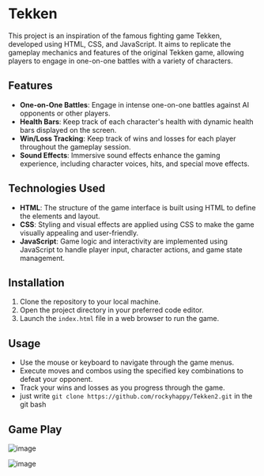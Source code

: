

# Tekken

This project is an inspiration of the famous fighting game Tekken, developed using HTML, CSS, and JavaScript. It aims to replicate the gameplay mechanics and features of the original Tekken game, allowing players to engage in one-on-one battles with a variety of characters.

## Features
- **One-on-One Battles**: Engage in intense one-on-one battles against AI opponents or other players.
- **Health Bars**: Keep track of each character's health with dynamic health bars displayed on the screen.
- **Win/Loss Tracking**: Keep track of wins and losses for each player throughout the gameplay session.
- **Sound Effects**: Immersive sound effects enhance the gaming experience, including character voices, hits, and special move effects.

## Technologies Used
- **HTML**: The structure of the game interface is built using HTML to define the elements and layout.
- **CSS**: Styling and visual effects are applied using CSS to make the game visually appealing and user-friendly.
- **JavaScript**: Game logic and interactivity are implemented using JavaScript to handle player input, character actions, and game state management.

## Installation
1. Clone the repository to your local machine.
2. Open the project directory in your preferred code editor.
3. Launch the `index.html` file in a web browser to run the game.

## Usage
- Use the mouse or keyboard to navigate through the game menus.
- Execute moves and combos using the specified key combinations to defeat your opponent.
- Track your wins and losses as you progress through the game.
- just write `git clone https://github.com/rockyhappy/Tekken2.git` in the git bash


## Game Play 
![image](https://github.com/rockyhappy/Tekken2/assets/115190222/2717d0e7-b9a9-4100-8032-659474cc0cf5)





![image](https://github.com/rockyhappy/Tekken2/assets/115190222/2fe72976-7a5f-46d3-ba4c-19c24ece7072)



